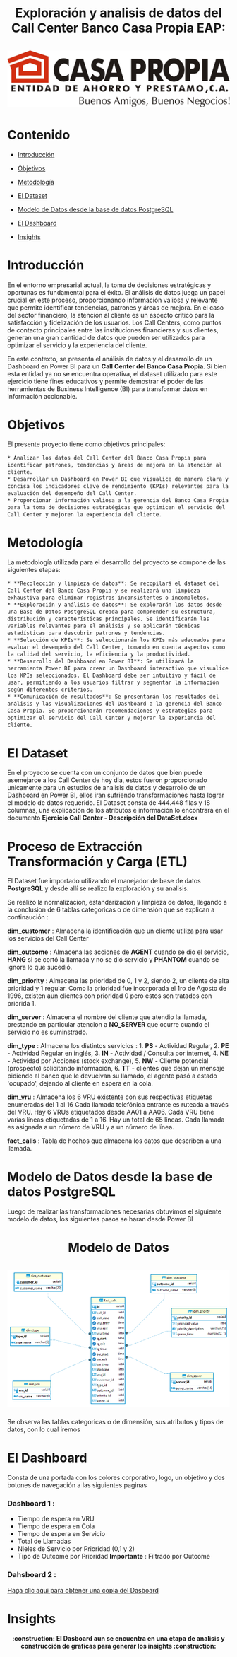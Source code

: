 <div align="center">
  <h1 align="center">
    Exploración y analisis de datos del Call Center Banco Casa Propia EAP:  
    <br />
    <br />
      <img src="./img/Casa_Propia.jpg" alt="Dashboard">
  </h1>
</div>

# Contenido 

* [Introducción](#Introducción)

* [Objetivos](#Objetivos)

* [Metodología](#Metodología)

* [El Dataset](#El-Dataset)

* [Modelo de Datos desde la base de datos PostgreSQL](#Modelo-de-Datos-desde-la-base-de-datos-PostgreSQL)

* [El Dashboard](#El-Dashboard)

* [Insights](#Insights)


# Introducción

En el entorno empresarial actual, la toma de decisiones estratégicas y oportunas es fundamental para el éxito. El análisis de datos juega un papel crucial en este proceso, proporcionando información valiosa y relevante que permite identificar tendencias, patrones y áreas de mejora. En el caso del sector financiero, la atención al cliente es un aspecto crítico para la satisfacción y fidelización de los usuarios. Los Call Centers, como puntos de contacto principales entre las instituciones financieras y sus clientes, generan una gran cantidad de datos que pueden ser utilizados para optimizar el servicio y la experiencia del cliente.

En este contexto, se presenta el análisis de datos y el desarrollo de un Dashboard en Power BI para un **Call Center del Banco Casa Propia**. Si bien esta entidad ya no se encuentra operativa, el dataset utilizado para este ejercicio tiene fines educativos y permite demostrar el poder de las herramientas de Business Intelligence (BI) para transformar datos en información accionable.

# Objetivos

El presente proyecto tiene como objetivos principales:

    * Analizar los datos del Call Center del Banco Casa Propia para identificar patrones, tendencias y áreas de mejora en la atención al cliente.
    * Desarrollar un Dashboard en Power BI que visualice de manera clara y concisa los indicadores clave de rendimiento (KPIs) relevantes para la evaluación del desempeño del Call Center.
    * Proporcionar información valiosa a la gerencia del Banco Casa Propia para la toma de decisiones estratégicas que optimicen el servicio del Call Center y mejoren la experiencia del cliente.

# Metodología

La metodología utilizada para el desarrollo del proyecto se compone de las siguientes etapas:

    * **Recolección y limpieza de datos**: Se recopilará el dataset del Call Center del Banco Casa Propia y se realizará una limpieza exhaustiva para eliminar registros inconsistentes o incompletos.
    * **Exploración y análisis de datos**: Se explorarán los datos desde una Base de Datos PostgreSQL creada para comprender su estructura, distribución y características principales. Se identificarán las variables relevantes para el análisis y se aplicarán técnicas estadísticas para descubrir patrones y tendencias.
    * **Selección de KPIs**: Se seleccionarán los KPIs más adecuados para evaluar el desempeño del Call Center, tomando en cuenta aspectos como la calidad del servicio, la eficiencia y la productividad.
    * **Desarrollo del Dashboard en Power BI**: Se utilizará la herramienta Power BI para crear un Dashboard interactivo que visualice los KPIs seleccionados. El Dashboard debe ser intuitivo y fácil de usar, permitiendo a los usuarios filtrar y segmentar la información según diferentes criterios.
    * **Comunicación de resultados**: Se presentarán los resultados del análisis y las visualizaciones del Dashboard a la gerencia del Banco Casa Propia. Se proporcionarán recomendaciones y estrategias para optimizar el servicio del Call Center y mejorar la experiencia del cliente.

# El Dataset

En el proyecto se cuenta con un conjunto de datos que bien puede asemejarce a los Call Center de hoy dia, estos fueron proporcionado unicamente para un estudios de analisis de datos y desarrollo de un Dashboard en Power BI, ellos iran sufriendo transformaciones hasta lograr el modelo de datos requerido. El Dataset consta de 444.448 filas y 18 columnas, una explicación de los atributos e información lo encontrara en el documento **Ejercicio Call Center - Descripción del DataSet.docx**

# Proceso de Extracción Transformación y Carga (ETL) 

El Dataset fue importado utilizando el manejador de base de datos **PostgreSQL** y desde allí se realizo la exploración y su analisis.

Se realizo la normalizacion, estandarización y limpieza de datos, llegando a la conclusion de 6 tablas categoricas o de dimensión que se explican a continaución :

**dim_customer** : Almacena la identificación que un cliente utiliza para usar los servicios del Call Center

**dim_outcome** : Almacena las acciones de **AGENT** cuando se dio el servicio, **HANG** si se cortó la llamada y no se dió servicio y **PHANTOM** cuando se ignora lo que sucedió.

**dim_priority** : Almacena las prioridad de 0, 1 y 2, siendo 2, un cliente de alta prioridad y 1 regular. Como la prioridad fue incorporada el 1ro de Agosto de 1996, existen aun clientes con prioridad 0 pero estos son tratados con priorida 1.

**dim_server** : Almacena el nombre del cliente que atendio la llamada, prestando en particular atencion a **NO_SERVER** que ocurre cuando el servicio no es suminstrado.

**dim_type** : Almacena los distintos servicios : 1. **PS** - Actividad Regular, 2. **PE** - Actividad Regular en inglés, 3. **IN** - Actividad / Consulta por internet, 4. **NE** - Actividad por Acciones (stock exchange), 5. **NW** - Cliente potencial (prospecto) solicitando información, 6. **TT** - clientes que dejan un mensaje pidiendo al banco que le devuelvan su llamado, el agente pasó a estado 'ocupado', dejando al cliente en espera en la cola.   

**dim_vru** : Almacena los 6 VRU existente con sus respectivas etiquetas enumeradas del 1 al 16 Cada llamada telefónica entrante es ruteada a través del VRU. Hay 6 VRUs etiquetados desde  AA01 a AA06. Cada VRU tiene varias líneas etiquetadas de 1 a 16. Hay un total de 65 líneas. Cada llamada es asignada a un número de VRU y a un número de línea.

**fact_calls** : Tabla de hechos que almacena los datos que describen a una llamada.

# Modelo de Datos desde la base de datos PostgreSQL

Luego de realizar las transformaciones necesarias obtuvimos el siguiente modelo de datos, los siguientes pasos se haran desde Power BI

<div align="center">
  <h1 align="center">
    Modelo de Datos
    <br />
    <br />
      <img src="./img/Modelo_Datos.png" alt="Dashboard">
  </h1>
</div>

Se observa las tablas categoricas o de dimensión, sus atributos y tipos de datos, con lo cual iremos  

# El Dashboard

Consta de una portada con los colores corporativo, logo, un objetivo y dos botones de navegación a las siguientes paginas 

### Dashboard 1 :
* Tiempo de espera en VRU
* Tiempo de espera en Cola
* Tiempo de espera en Servicio
* Total de Llamadas 
* Nieles de Servicio por Prioridad (0,1 y 2)
* Tipo de Outcome por Prioridad
**Importante** : Filtrado por Outcome

### Dahsboard 2 : 


[Haga clic aqui para obtener una copia del Dasboard](info/DashboardCasaPropia.pdf)

# Insights

<h4 align="center">
:construction: El Dasboard aun se encuentra en una etapa de analisis y construcción de graficas para generar los insights  :construction:
</h4>
